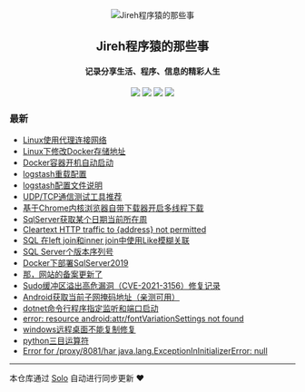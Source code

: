 <p align="center"><img alt="Jireh程序猿的那些事" src="https://img.hacpai.com/avatar/1532946657098_1532946825204.jpeg"></p><h2 align="center">
Jireh程序猿的那些事
</h2>

<h4 align="center">记录分享生活、程序、信息的精彩人生</h4>
<p align="center"><a title="Jireh程序猿的那些事" target="_blank" href="https://github.com/Jireh012/solo-blog"><img src="https://img.shields.io/github/last-commit/Jireh012/solo-blog.svg?style=flat-square&color=FF9900"></a>
<a title="GitHub repo size in bytes" target="_blank" href="https://github.com/Jireh012/solo-blog"><img src="https://img.shields.io/github/repo-size/Jireh012/solo-blog.svg?style=flat-square"></a>
<a title="Solo Version" target="_blank" href="https://github.com/88250/solo/releases"><img src="https://img.shields.io/badge/solo-4.3.1-f1e05a.svg?style=flat-square&color=blueviolet"></a>
<a title="Hits" target="_blank" href="https://github.com/88250/hits"><img src="https://hits.b3log.org/Jireh012/solo-blog.svg"></a></p>

### 最新

* [Linux使用代理连接网络](https://www.lyile.cn/articles/2021/02/25/1614222309571.html)
* [Linux下修改Docker存储地址](https://www.lyile.cn/articles/2021/02/24/1614149482692.html)
* [Docker容器开机自动启动](https://www.lyile.cn/articles/2021/02/24/1614129712602.html)
* [logstash重载配置](https://www.lyile.cn/articles/2021/02/18/1613637023024.html)
* [logstash配置文件说明](https://www.lyile.cn/articles/2021/02/18/1613634074333.html)
* [UDP/TCP通信测试工具推荐](https://www.lyile.cn/articles/2021/02/09/1612832955201.html)
* [基于Chrome内核浏览器自带下载器开启多线程下载](https://www.lyile.cn/articles/2021/02/08/1612776754780.html)
* [SqlServer获取某个日期当前所在周](https://www.lyile.cn/articles/2021/02/07/1612684886764.html)
* [Cleartext HTTP traffic to {address} not permitted](https://www.lyile.cn/articles/2021/02/06/1612604811689.html)
* [SQL 在left join和inner join中使用Like模糊关联](https://www.lyile.cn/articles/2021/02/06/1612580677948.html)
* [SQL Server个版本序列号](https://www.lyile.cn/articles/2021/02/05/1612495647203.html)
* [Docker下部署SqlServer2019](https://www.lyile.cn/articles/2021/02/05/1612495490738.html)
* [那，网站的备案更新了](https://www.lyile.cn/articles/2021/02/03/1612316204888.html)
* [Sudo缓冲区溢出高危漏洞（CVE-2021-3156）修复记录](https://www.lyile.cn/articles/2021/01/28/1611824388817.html)
* [Android获取当前子网掩码地址（亲测可用）](https://www.lyile.cn/articles/2021/01/27/1611738521296.html)
* [dotnet命令行程序指定监听和端口启动](https://www.lyile.cn/articles/2021/01/27/1611717854384.html)
* [error: resource android:attr/fontVariationSettings not found](https://www.lyile.cn/articles/2021/01/25/1611563752671.html)
* [windows远程桌面不能复制修复](https://www.lyile.cn/articles/2021/01/20/1611130676211.html)
* [python三目运算符](https://www.lyile.cn/articles/2021/01/20/1611109038173.html)
* [Error for /proxy/8081/har java.lang.ExceptionInInitializerError: null](https://www.lyile.cn/articles/2021/01/19/1611038666638.html)



---

本仓库通过 [Solo](https://github.com/88250/solo) 自动进行同步更新 ❤️ 